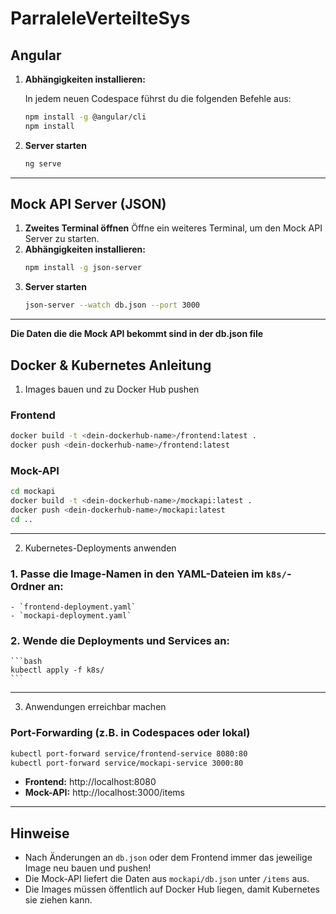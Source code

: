 # ParraleleVerteilteSys

## Angular
1. **Abhängigkeiten installieren:**

   In jedem neuen Codespace führst du die folgenden Befehle aus:
   ```bash
   npm install -g @angular/cli
   npm install
2. **Server starten**
   ```bash
   ng serve

***

## Mock API Server (JSON)
1. **Zweites Terminal öffnen**
   Öffne ein weiteres Terminal, um den Mock API Server zu starten.
2. **Abhängigkeiten installieren:**
   ```bash
   npm install -g json-server
4. **Server starten**
   ```bash
   json-server --watch db.json --port 3000

***

**Die Daten die die Mock API bekommt sind in der db.json file**

## Docker & Kubernetes Anleitung

1. Images bauen und zu Docker Hub pushen

### Frontend

```bash
docker build -t <dein-dockerhub-name>/frontend:latest .
docker push <dein-dockerhub-name>/frontend:latest
```

### Mock-API

```bash
cd mockapi
docker build -t <dein-dockerhub-name>/mockapi:latest .
docker push <dein-dockerhub-name>/mockapi:latest
cd ..
```

***

2. Kubernetes-Deployments anwenden

### 1. Passe die Image-Namen in den YAML-Dateien im `k8s/`-Ordner an:
    - `frontend-deployment.yaml`
    - `mockapi-deployment.yaml`

### 2. Wende die Deployments und Services an:
    ```bash
    kubectl apply -f k8s/
    ```

***

3. Anwendungen erreichbar machen

### Port-Forwarding (z.B. in Codespaces oder lokal)

```bash
kubectl port-forward service/frontend-service 8080:80
kubectl port-forward service/mockapi-service 3000:80
```

- **Frontend:** http://localhost:8080
- **Mock-API:** http://localhost:3000/items

***

## Hinweise

- Nach Änderungen an `db.json` oder dem Frontend immer das jeweilige Image neu bauen und pushen!
- Die Mock-API liefert die Daten aus `mockapi/db.json` unter `/items` aus.
- Die Images müssen öffentlich auf Docker Hub liegen, damit Kubernetes sie ziehen kann.